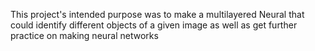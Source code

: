 This project's intended purpose was to make a multilayered Neural that could identify different objects of a given image as well as get further practice on making neural networks
